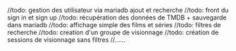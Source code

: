 //todo: gestion des utilisateur via mariadb ajout et recherche
//todo: front du sign in et sign up
//todo: récupération des données de TMDB + sauvegarde dans mariadb
//todo: affichage simple des films et séries
//todo: filtres de recherche
//todo: creation d'un groupe de visionnage
//todo: création de sessions de visionnage sans filtres
//......
